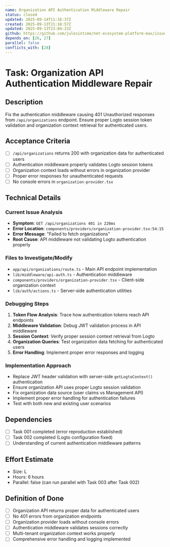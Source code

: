 ```yaml
---
name: Organization API Authentication Middleware Repair
status: closed
updated: 2025-09-14T11:16:37Z
created: 2025-09-13T21:18:57Z
updated: 2025-09-13T23:04:23Z
github: https://github.com/julesintime/net-ecosystem-platform-max/issues/29
depends_on: [26, 27]
parallel: false
conflicts_with: [28]
---
```


# Task: Organization API Authentication Middleware Repair

## Description
Fix the authentication middleware causing 401 Unauthorized responses from `/api/organizations` endpoint. Ensure proper Logto session token validation and organization context retrieval for authenticated users.

## Acceptance Criteria
- [ ] `/api/organizations` returns 200 with organization data for authenticated users
- [ ] Authentication middleware properly validates Logto session tokens
- [ ] Organization context loads without errors in organization provider
- [ ] Proper error responses for unauthenticated requests  
- [ ] No console errors in `organization-provider.tsx`

## Technical Details

### Current Issue Analysis
- **Symptom**: `GET /api/organizations 401 in 226ms`
- **Error Location**: `components/providers/organization-provider.tsx:54:15`
- **Error Message**: "Failed to fetch organizations"
- **Root Cause**: API middleware not validating Logto authentication properly

### Files to Investigate/Modify
- `app/api/organizations/route.ts` - Main API endpoint implementation
- `lib/middleware/api-auth.ts` - Authentication middleware
- `components/providers/organization-provider.tsx` - Client-side organization context
- `lib/auth/actions.ts` - Server-side authentication utilities

### Debugging Steps  
1. **Token Flow Analysis**: Trace how authentication tokens reach API endpoints
2. **Middleware Validation**: Debug JWT validation process in API middleware
3. **Session Context**: Verify proper session context retrieval from Logto
4. **Organization Queries**: Test organization data fetching for authenticated users
5. **Error Handling**: Implement proper error responses and logging

### Implementation Approach
- Replace JWT header validation with server-side `getLogtoContext()` authentication
- Ensure organization API uses proper Logto session validation
- Fix organization data source (user claims vs Management API)
- Implement proper error handling for authentication failures
- Test with both new and existing user scenarios

## Dependencies
- [ ] Task 001 completed (error reproduction established)
- [ ] Task 002 completed (Logto configuration fixed)
- [ ] Understanding of current authentication middleware patterns

## Effort Estimate
- Size: L
- Hours: 6 hours
- Parallel: false (can run parallel with Task 003 after Task 002)

## Definition of Done
- [ ] Organization API returns proper data for authenticated users
- [ ] No 401 errors from organization endpoints
- [ ] Organization provider loads without console errors
- [ ] Authentication middleware validates sessions correctly
- [ ] Multi-tenant organization context works properly
- [ ] Comprehensive error handling and logging implemented
